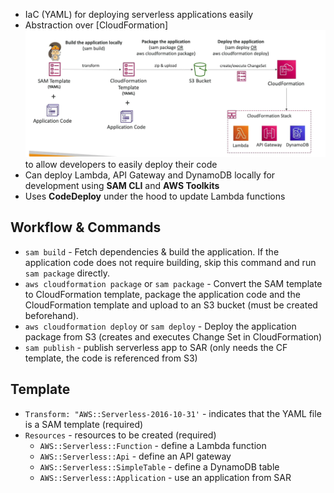 - IaC (YAML) for deploying serverless applications easily
- Abstraction over [CloudFormation]
![alt text](image.png) to allow developers to easily deploy their code
- Can deploy Lambda, API Gateway and DynamoDB locally for development using **SAM CLI** and **AWS Toolkits**
- Uses **CodeDeploy** under the hood to update Lambda functions

## Workflow & Commands
- `sam build` - Fetch dependencies & build the application. If the application code does not require building, skip this command and run `sam package` directly.
- `aws cloudformation package` or `sam package` - Convert the SAM template to CloudFormation template, package the application code and the CloudFormation template and upload to an S3 bucket (must be created beforehand).
- `aws cloudformation deploy` or `sam deploy` - Deploy the application package from S3 (creates and executes Change Set in CloudFormation)
- `sam publish` - publish serverless app to SAR (only needs the CF template, the code is referenced from S3)

## Template

- `Transform: "AWS::Serverless-2016-10-31'` - indicates that the YAML file is a SAM template (required)
- `Resources` - resources to be created (required)
    - `AWS::Serverless::Function` - define a Lambda function
    - `AWS::Serverless::Api` - define an API gateway
    - `AWS::Serverless::SimpleTable` - define a DynamoDB table
    - `AWS::Serverless::Application` - use an application from SAR